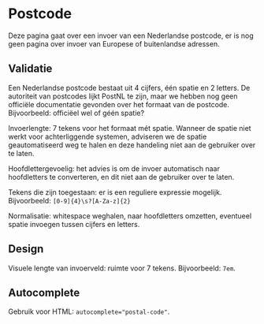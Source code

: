 # Postcode

Deze pagina gaat over een invoer van een Nederlandse postcode, er is nog geen pagina over invoer van Europese of buitenlandse adressen.

## Validatie

Een Nederlandse postcode bestaat uit 4 cijfers, één spatie en 2 letters. De autoriteit van postcodes lijkt PostNL te zijn, maar we hebben nog geen officiële documentatie gevonden over het formaat van de postcode. Bijvoorbeeld: officiëel wel of géén spatie?

Invoerlengte: 7 tekens voor het formaat mét spatie. Wanneer de spatie niet werkt voor achterliggende systemen, adviseren we de spatie geautomatiseerd weg te halen en deze handeling niet aan de gebruiker over te laten.

Hoofdlettergevoelig: het advies is om de invoer automatisch naar hoofdletters te converteren, en dit niet aan de gebruiker over te laten.

Tekens die zijn toegestaan: er is een reguliere expressie mogelijk. Bijvoorbeeld: `[0-9]{4}\s?[A-Za-z]{2}`

Normalisatie: whitespace weghalen, naar hoofdletters omzetten, eventueel spatie invoegen tussen cijfers en letters.

## Design

Visuele lengte van invoerveld: ruimte voor 7 tekens. Bijvoorbeeld: `7em`.

## Autocomplete

Gebruik voor HTML: `autocomplete="postal-code"`.

